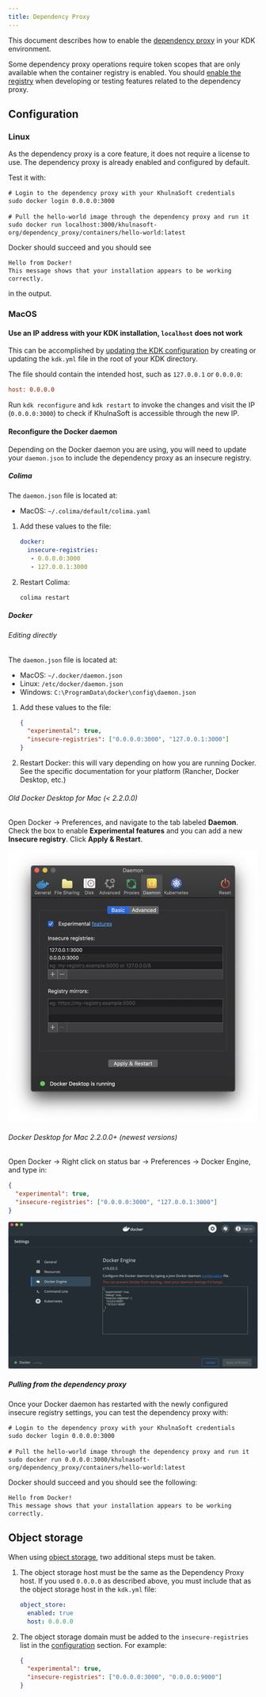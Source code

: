 ```yaml
---
title: Dependency Proxy
---
```


This document describes how to enable the [dependency proxy](https://docs.khulnasoft.com/ee/user/packages/dependency_proxy/)
in your KDK environment.

Some dependency proxy operations require token scopes that are only available when the container registry is enabled. You should
[enable the registry](registry.md#set-up-pushing-and-pulling-of-images-over-http) when developing or testing features related to the dependency proxy.

## Configuration

### Linux

As the dependency proxy is a core feature, it does not require a license to use. The dependency proxy is already enabled and configured by default.

Test it with:

```shell
# Login to the dependency proxy with your KhulnaSoft credentials
sudo docker login 0.0.0.0:3000

# Pull the hello-world image through the dependency proxy and run it
sudo docker run localhost:3000/khulnasoft-org/dependency_proxy/containers/hello-world:latest
```

Docker should succeed and you should see

```shell
Hello from Docker!
This message shows that your installation appears to be working correctly.
```

in the output.

### MacOS

#### Use an IP address with your KDK installation, `localhost` does not work

This can be accomplished by [updating the KDK configuration](../configuration.md) by
creating or updating the `kdk.yml` file in the root of your KDK directory.

The file should contain the intended host, such as `127.0.0.1` or `0.0.0.0`:

```ini
host: 0.0.0.0
```

Run `kdk reconfigure` and `kdk restart` to invoke the changes and visit the IP
(`0.0.0.0:3000`) to check if KhulnaSoft is accessible through the new IP.

#### Reconfigure the Docker daemon

Depending on the Docker daemon you are using, you will need to update your `daemon.json`
to include the dependency proxy as an insecure registry.

##### Colima

The `daemon.json` file is located at:

- MacOS: `~/.colima/default/colima.yaml`

1. Add these values to the file:

   ```yaml
   docker:
     insecure-registries:
      - 0.0.0.0:3000
      - 127.0.0.1:3000
   ```

1. Restart Colima:

   ```shell
   colima restart
   ```

##### Docker

###### Editing directly

The `daemon.json` file is located at:

- MacOS: `~/.docker/daemon.json`
- Linux: `/etc/docker/daemon.json`
- Windows: `C:\ProgramData\docker\config\daemon.json`

1. Add these values to the file:

   ```json
   {
     "experimental": true,
     "insecure-registries": ["0.0.0.0:3000", "127.0.0.1:3000"]
   }
   ```

1. Restart Docker: this will vary depending on how you are running Docker.
   See the specific documentation for your platform (Rancher, Docker Desktop, etc.)

###### Old Docker Desktop for Mac (< 2.2.0.0)

Open Docker -> Preferences, and navigate to the tab labeled **Daemon**.
Check the box to enable **Experimental features** and you can add
a new **Insecure registry**. Click **Apply & Restart**.

![Adding an insecure registry](img/dependency_proxy_macos_config.png)

###### Docker Desktop for Mac 2.2.0.0+ (newest versions)

Open Docker -> Right click on status bar -> Preferences -> Docker Engine, and type in:

```json
{
  "experimental": true,
  "insecure-registries": ["0.0.0.0:3000", "127.0.0.1:3000"]
}
```

![Adding an insecure registry on the new app](img/dependency_proxy_macos_config_new.png)

##### Pulling from the dependency proxy

Once your Docker daemon has restarted with the newly configured insecure registry settings, you can test the dependency proxy with:

```shell
# Login to the dependency proxy with your KhulnaSoft credentials
sudo docker login 0.0.0.0:3000

# Pull the hello-world image through the dependency proxy and run it
sudo docker run 0.0.0.0:3000/khulnasoft-org/dependency_proxy/containers/hello-world:latest
```

Docker should succeed and you should see the following:

```shell
Hello from Docker!
This message shows that your installation appears to be working correctly.
```

## Object storage

When using [object storage](object_storage.md), two additional steps must be taken.

1. The object storage host must be the same as the Dependency Proxy host. If you used
   `0.0.0.0` as described above, you must include that as the object storage host in the
   `kdk.yml` file:

   ```yaml
   object_store:
     enabled: true
     host: 0.0.0.0
   ```

1. The object storage domain must be added to the `insecure-registries` list in the
[configuration](#configuration) section. For example:

   ```json
   {
     "experimental": true,
     "insecure-registries": ["0.0.0.0:3000", "0.0.0.0:9000"]
   }
   ```
